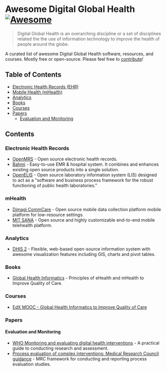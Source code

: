 # Awesome Digital Global Health [![Awesome](https://cdn.rawgit.com/sindresorhus/awesome/d7305f38d29fed78fa85652e3a63e154dd8e8829/media/badge.svg)](https://github.com/sindresorhus/awesome)

> Digital Global Health is an overarching discipline or a set of disciplines related the the use of information technology to improve the health of people around the globe.

A curated list of awesome Digital Global Health software, resources, and courses. Mostly free or open-source. Please feel free to [contribute](CONTRIBUTING.md)!

## Table of Contents

- [Electronic Health Records (EHR)](#electronic-health-records)
- [Mobile Health (mHealth)](#mHealth)
- [Analytics](#analytics)
- [Books](#books)
- [Courses](#courses)
- [Papers](#papers)
  - [Evaluation and Monitoring](#evaluation-and-monitoring)

## Contents

### Electronic Health Records

* [OpenMRS](https://github.com/openmrs/openmrs-core) - Open source electronic health records.
* [Bahmi](https://github.com/bahmni) - Easy-to-use EMR & hospital system. It combines and enhances existing open source products into a single solution.
* [OpenELIS](https://github.com/Bahmni/OpenElis) - Open source laboratory information system (LIS) designed to act as a "software and business process framework for the robust functioning of public health laboratories."

### mHealth

* [Dimagi CommCare](https://github.com/dimagi/commcare-core) - Open source mobile data collection platform mobile platform for low-resource settings.
* [MIT SANA](https://github.com/SanaMobile/sana.mobile) - Open source and highly customizable end-to-end mobile telehealth platform.


### Analytics

* [DHIS 2](https://github.com/dhis2/dhis2-core) - Flexible, web-based open-source information system with awesome visualization features including GIS, charts and pivot tables.

### Books

* [Global Health Informatics](https://mitpress.mit.edu/books/global-health-informatics) - Principles of eHealth and mHealth to Improve Quality of Care.

### Courses

* [EdX MOOC - Global Health Informatics to Improve Quality of Care](https://www.edx.org/course/global-health-informatics-improve-mitx-hst-936x)

### Papers

#### Evaluation and Monitoring

* [WHO Monitoring and evaluating digital health interventions](http://www.who.int/reproductivehealth/publications/mhealth/digital-health-interventions/en/) - A practical guide to conducting research and assessment.
* [Process evaluation of complex interventions: Medical Research Council guidance](http://www.bmj.com/content/350/bmj.h1258) - MRC framework for conducting and reporting process evaluation studies.

